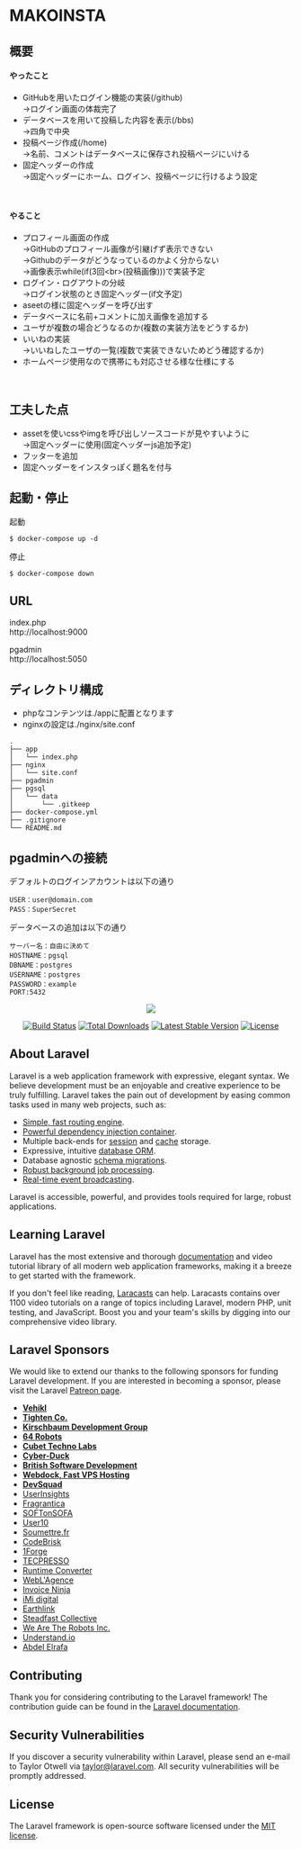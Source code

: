 # MAKOINSTA

## 概要
<h4>やったこと</h4>
<ul>
<li>GitHubを用いたログイン機能の実装(/github)<br />→ログイン画面の体裁完了</li>
<li>データベースを用いて投稿した内容を表示(/bbs)<br />→四角で中央</li>
<li>投稿ページ作成(/home)<br />→名前、コメントはデータベースに保存され投稿ページにいける</li>
<li>固定ヘッダーの作成<br />→固定ヘッダーにホーム、ログイン、投稿ページに行けるよう設定</li>
</ul>
<p> </p>
<h4>やること</h4>
<ul>
<li>プロフィール画面の作成<br />→GitHubのプロフィール画像が引継げず表示できない<br />→Githubのデータがどうなっているのかよく分からない<br />→画像表示while(if(3回&lt;br&gt;(投稿画像)))で実装予定</li>
<li>ログイン・ログアウトの分岐<br />→ログイン状態のとき固定ヘッダー(if文予定)</li>
<li>aseetの様に固定ヘッダーを呼び出す</li>
<li>データベースに名前+コメントに加え画像を追加する</li>
<li>ユーザが複数の場合どうなるのか(複数の実装方法をどうするか)</li>
<li>いいねの実装<br />→いいねしたユーザの一覧(複数で実装できないためどう確認するか)</li>
<li>ホームページ使用なので携帯にも対応させる様な仕様にする</li>
</ul>
<p> </p>

## 工夫した点

<ul>
<li>assetを使いcssやimgを呼び出しソースコードが見やすいように<br />→固定ヘッダーに使用(固定ヘッダーjs追加予定)</li>
<li>フッターを追加</li>
<li>固定ヘッダーをインスタっぽく題名を付与</li>
</ul>

## 起動・停止

起動
```
$ docker-compose up -d
```

停止
```
$ docker-compose down
```

## URL

index.php  
http://localhost:9000

pgadmin  
http://localhost:5050


## ディレクトリ構成
* phpなコンテンツは./appに配置となります
* nginxの設定は./nginx/site.conf

```
.
├── app
│   └── index.php
├── nginx
│   └── site.conf
├── pgadmin
├── pgsql
│   └── data
│       └── .gitkeep
├── docker-compose.yml
├── .gitignore
└── README.md
```

## pgadminへの接続
デフォルトのログインアカウントは以下の通り
```
USER：user@domain.com
PASS：SuperSecret
```

データベースの追加は以下の通り
```
サーバー名：自由に決めて
HOSTNAME：pgsql
DBNAME：postgres
USERNAME：postgres
PASSWORD：example
PORT:5432
```






<p align="center"><img src="https://laravel.com/assets/img/components/logo-laravel.svg"></p>

<p align="center">
<a href="https://travis-ci.org/laravel/framework"><img src="https://travis-ci.org/laravel/framework.svg" alt="Build Status"></a>
<a href="https://packagist.org/packages/laravel/framework"><img src="https://poser.pugx.org/laravel/framework/d/total.svg" alt="Total Downloads"></a>
<a href="https://packagist.org/packages/laravel/framework"><img src="https://poser.pugx.org/laravel/framework/v/stable.svg" alt="Latest Stable Version"></a>
<a href="https://packagist.org/packages/laravel/framework"><img src="https://poser.pugx.org/laravel/framework/license.svg" alt="License"></a>
</p>

## About Laravel

Laravel is a web application framework with expressive, elegant syntax. We believe development must be an enjoyable and creative experience to be truly fulfilling. Laravel takes the pain out of development by easing common tasks used in many web projects, such as:

- [Simple, fast routing engine](https://laravel.com/docs/routing).
- [Powerful dependency injection container](https://laravel.com/docs/container).
- Multiple back-ends for [session](https://laravel.com/docs/session) and [cache](https://laravel.com/docs/cache) storage.
- Expressive, intuitive [database ORM](https://laravel.com/docs/eloquent).
- Database agnostic [schema migrations](https://laravel.com/docs/migrations).
- [Robust background job processing](https://laravel.com/docs/queues).
- [Real-time event broadcasting](https://laravel.com/docs/broadcasting).

Laravel is accessible, powerful, and provides tools required for large, robust applications.

## Learning Laravel

Laravel has the most extensive and thorough [documentation](https://laravel.com/docs) and video tutorial library of all modern web application frameworks, making it a breeze to get started with the framework.

If you don't feel like reading, [Laracasts](https://laracasts.com) can help. Laracasts contains over 1100 video tutorials on a range of topics including Laravel, modern PHP, unit testing, and JavaScript. Boost you and your team's skills by digging into our comprehensive video library.

## Laravel Sponsors

We would like to extend our thanks to the following sponsors for funding Laravel development. If you are interested in becoming a sponsor, please visit the Laravel [Patreon page](https://patreon.com/taylorotwell).

- **[Vehikl](https://vehikl.com/)**
- **[Tighten Co.](https://tighten.co)**
- **[Kirschbaum Development Group](https://kirschbaumdevelopment.com)**
- **[64 Robots](https://64robots.com)**
- **[Cubet Techno Labs](https://cubettech.com)**
- **[Cyber-Duck](https://cyber-duck.co.uk)**
- **[British Software Development](https://www.britishsoftware.co)**
- **[Webdock, Fast VPS Hosting](https://www.webdock.io/en)**
- **[DevSquad](https://devsquad.com)**
- [UserInsights](https://userinsights.com)
- [Fragrantica](https://www.fragrantica.com)
- [SOFTonSOFA](https://softonsofa.com/)
- [User10](https://user10.com)
- [Soumettre.fr](https://soumettre.fr/)
- [CodeBrisk](https://codebrisk.com)
- [1Forge](https://1forge.com)
- [TECPRESSO](https://tecpresso.co.jp/)
- [Runtime Converter](http://runtimeconverter.com/)
- [WebL'Agence](https://weblagence.com/)
- [Invoice Ninja](https://www.invoiceninja.com)
- [iMi digital](https://www.imi-digital.de/)
- [Earthlink](https://www.earthlink.ro/)
- [Steadfast Collective](https://steadfastcollective.com/)
- [We Are The Robots Inc.](https://watr.mx/)
- [Understand.io](https://www.understand.io/)
- [Abdel Elrafa](https://abdelelrafa.com)

## Contributing

Thank you for considering contributing to the Laravel framework! The contribution guide can be found in the [Laravel documentation](https://laravel.com/docs/contributions).

## Security Vulnerabilities

If you discover a security vulnerability within Laravel, please send an e-mail to Taylor Otwell via [taylor@laravel.com](mailto:taylor@laravel.com). All security vulnerabilities will be promptly addressed.

## License

The Laravel framework is open-source software licensed under the [MIT license](https://opensource.org/licenses/MIT).
